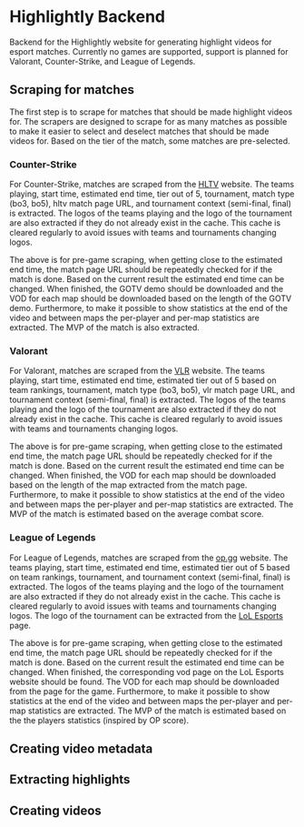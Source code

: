 # Highlightly Backend
Backend for the Highlightly website for generating highlight videos for esport matches. Currently no games are supported, support is planned for Valorant, Counter-Strike, and League of Legends.

## Scraping for matches
The first step is to scrape for matches that should be made highlight videos for. The scrapers are designed to scrape for as many matches as possible to make it easier to select and deselect matches that should be made videos for. Based on the tier of the match, some matches are pre-selected.

### Counter-Strike
For Counter-Strike, matches are scraped from the [HLTV](hltv.org) website. The teams playing, start time, estimated end time, tier out of 5, tournament, match type (bo3, bo5), hltv match page URL, and tournament context (semi-final, final) is extracted. The logos of the teams playing and the logo of the tournament are also extracted if they do not already exist in the cache. This cache is cleared regularly to avoid issues with teams and tournaments changing logos.

The above is for pre-game scraping, when getting close to the estimated end time, the match page URL should be repeatedly checked for if the match is done. Based on the current result the estimated end time can be changed. When finished, the GOTV demo should be downloaded and the VOD for each map should be downloaded based on the length of the GOTV demo. Furthermore, to make it possible to show statistics at the end of the video and between maps the per-player and per-map statistics are extracted. The MVP of the match is also extracted. 

### Valorant
For Valorant, matches are scraped from the [VLR](vlr.gg) website. The teams playing, start time, estimated end time, estimated tier out of 5 based on team rankings, tournament, match type (bo3, bo5), vlr match page URL, and tournament context (semi-final, final) is extracted. The logos of the teams playing and the logo of the tournament are also extracted if they do not already exist in the cache. This cache is cleared regularly to avoid issues with teams and tournaments changing logos.

The above is for pre-game scraping, when getting close to the estimated end time, the match page URL should be repeatedly checked for if the match is done. Based on the current result the estimated end time can be changed. When finished, the VOD for each map should be downloaded based on the length of the map extracted from the match page. Furthermore, to make it possible to show statistics at the end of the video and between maps the per-player and per-map statistics are extracted. The MVP of the match is estimated based on the average combat score. 

### League of Legends
For League of Legends, matches are scraped from the [op.gg](https://esports.op.gg/schedules) website. The teams playing, start time, estimated end time, estimated tier out of 5 based on team rankings, tournament, and tournament context (semi-final, final) is extracted. The logos of the teams playing and the logo of the tournament are also extracted if they do not already exist in the cache. This cache is cleared regularly to avoid issues with teams and tournaments changing logos. The logo of the tournament can be extracted from the [LoL Esports](https://lolesports.com/schedule) page. 

The above is for pre-game scraping, when getting close to the estimated end time, the match page URL should be repeatedly checked for if the match is done. Based on the current result the estimated end time can be changed. When finished, the corresponding vod page on the LoL Esports website should be found. The VOD for each map should be downloaded from the page for the game. Furthermore, to make it possible to show statistics at the end of the video and between maps the per-player and per-map statistics are extracted. The MVP of the match is estimated based on the the players statistics (inspired by OP score). 

## Creating video metadata

## Extracting highlights

## Creating videos
